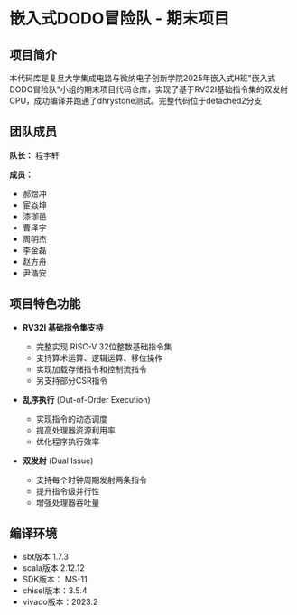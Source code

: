 # 嵌入式DODO冒险队 - 期末项目

## 项目简介

本代码库是复旦大学集成电路与微纳电子创新学院2025年嵌入式H班"嵌入式DODO冒险队"小组的期末项目代码仓库，实现了基于RV32I基础指令集的双发射CPU，成功编译并跑通了dhrystone测试。完整代码位于detached2分支

## 团队成员

**队长：** 程宇轩

**成员：**
- 郝煜冲
- 宦焱坤  
- 漆珈邑
- 曹泽宇
- 周明杰
- 李金磊
- 赵方舟
- 尹浩安

## 项目特色功能

- **RV32I 基础指令集支持**
  - 完整实现 RISC-V 32位整数基础指令集
  - 支持算术运算、逻辑运算、移位操作
  - 实现加载存储指令和控制流指令
  - 另支持部分CSR指令

- **乱序执行** (Out-of-Order Execution)
  - 实现指令的动态调度
  - 提高处理器资源利用率
  - 优化程序执行效率

- **双发射** (Dual Issue)
  - 支持每个时钟周期发射两条指令
  - 提升指令级并行性
  - 增强处理器吞吐量

## 编译环境
- sbt版本 1.7.3
- scala版本 2.12.12
- SDK版本： MS-11
- chisel版本：3.5.4
- vivado版本：2023.2
